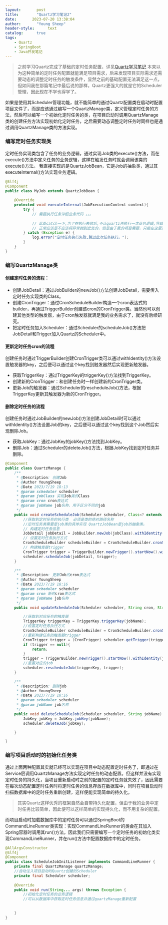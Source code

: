 ```yaml
---
layout:       post
title:        "Quartz学习笔记2"
date:       2023-07-20 13:38:04
author:       "Young Sheep"
header-style:      text
catalog:      true
tags:
    - Quartz
    - SpringBoot
    - Java开发笔记
---
```

>之前学习Quartz完成了基础的定时任务配置，详见[Quartz学习笔记](https://youngsheep.fun/2023/07/05/quartz/)
>本来以为这种简单的定时任务配置就能满足项目需求，后来发现项目实际需求还需要动态的调整定时任务的触发条件，显然之前的基础配置无法满足这一点，但如同我在那篇笔记中最后说的那样，Quartz更强大的就是它的Scheduler管理，因此现在不学也得学了。

如果是使用其Scheduler管理功能，就不能简单的通过Quartz配置类在启动时配置项目文件了，而是应该通过编写一个QuartzManage类，定义管理定时任务的方法，然后可以编写一个初始化定时任务的类，在项目启动时调用QuartzManage类的创建任务方法实现初始化定时任务，之后需要动态调整定时任务时同样也是通过调用QuartzManage类的方法实现。
### 编写定时任务实现类
定时任务实现类包含了任务的业务逻辑，通过实现Job类的execute()方法，而在execute()方法中定义任务的业务逻辑，这样在触发任务时就会调用该类的execute()方法。
我直接实现的是QuartzJobBean，它是Job的抽象类，通过其executeInternal()方法实现业务逻辑。
```java
@Slf4j
@Component
public class MyJob extends QuartzJobBean {
   
    @Override
    protected void executeInternal(JobExecutionContext context){
        try {
            // 需要执行任务详细业务代码 。。。
            
            // 此处catch一下,为了在执行失败后,不让quartz再执行一次业务逻辑,导致业务数据错误，
            // 正常应该是不应该将异常抛到此处的，但是由于我的项目需要，只能在这里进行捕捉了，这里是由于Quartz的失败重试机制，容易导致数据异常。
        } catch (Exception e) {
            log.error("定时任务执行失败,跳过此次任务执行。");
        }
    }
}
```
### 编写QuartzManage类
#### 创建定时任务的流程：
* 创建JobDetail：通过JobBuilder的newJob()方法创建JobDetail，需要传入定时任务实现类的Class。
* 创建CronTrigger：通过CronScheduleBuilder构造一个cron表达式的builder，再通过TriggerBuilder创建该cron的CronTrigger类。当然也可以创建其他类型的触发器，由于cron触发器就满足我的业务需求了，就没有后续研究。
* 把定时任务加入Scheduler：通过Scheduler的scheduleJob()方法把JobDetail和Trigger加入Quartz的Scheduler中。

#### 更新定时任务cron的流程
 创建任务时通过TriggerBuilder创建CronTrigger类可以通过withIdentity()方法设置触发器的key，之后便可以通过这个key找到触发器然后实现更新触发器。
 * 获取TriggerKey：通过TriggerKey的triggerKey()方法找到TriggerKey。
 * 创建新的CronTrigger：和创建任务时一样创建新的CronTrigger类。
 * 更新Job的触发器：通过Scheduler的rescheduleJob()方法，根据TriggerKey更新其触发器为新的CronTrigger。
 
#### 删除定时任务的流程
 创建任务时通过JobBuilder的newJob()方法创建JobDetail时可以通过withIdentity()方法设置Job的key，之后便可以通过这个key找到这个Job然后实现删除Job。
 * 获取JobKey：通过JobKey的jobKey()方法找到JobKey。
 * 删除Job：通过Scheduler的deleteJob()方法，根据JobKey找到定时任务并删除。

```java
@Component
public class QuartzManage {
    /**
     * @Description: 创建Job
     * @Author YoungSheep
     * @Date 2023/7/19 18:13
     * @param scheduler scheduler
     * @param jobClass 实现Job类的Class
     * @param cron cron表达式
     * @param jobName job名称，用于区分不同的job
     */
    public void createScheduleJob(Scheduler scheduler, Class<? extends Job> jobClass, String cron, String jobName) throws SchedulerException {
        //获取到定时任务的执行类  必须是类的绝对路径名称
        //定时任务类需要是job类的具体实现 QuartzJobBean是job的抽象类。
        // 构建定时任务信息
        JobDetail jobDetail = JobBuilder.newJob(jobClass).withIdentity(jobName).build();
        // 设置定时任务执行方式
        CronScheduleBuilder scheduleBuilder = CronScheduleBuilder.cronSchedule(cron);
        // 构建触发器trigger
        CronTrigger trigger = TriggerBuilder.newTrigger().startNow().withIdentity(jobName).withSchedule(scheduleBuilder).build();
        scheduler.scheduleJob(jobDetail, trigger);
    }

    /**
     * @Description: 更新Job的cron表达式
     * @Author YoungSheep
     * @Date 2023/7/19 18:16
     * @param scheduler scheduler
     * @param cron 新的cron表达式
     * @param jobName job名称
     */
    public void updateScheduleJob(Scheduler scheduler, String cron, String jobName) throws SchedulerException {

        //获取到对应任务的触发器
        TriggerKey triggerKey = TriggerKey.triggerKey(jobName);
        //设置定时任务执行方式
        CronScheduleBuilder scheduleBuilder = CronScheduleBuilder.cronSchedule(cron);
        //重新构建任务的触发器trigger
        CronTrigger trigger = (CronTrigger) scheduler.getTrigger(triggerKey);
        if (trigger == null){
            return;
        }
        trigger = TriggerBuilder.newTrigger().startNow().withIdentity(jobName).withSchedule(scheduleBuilder).build();
        //重置对应的job
        scheduler.rescheduleJob(triggerKey, trigger);
    }

    /**
     * @Description: 删除job
     * @Author YoungSheep
     * @Date 2023/7/19 18:16
     * @param scheduler scheduler
     * @param jobName job名称
     */
    public void deleteScheduleJob(Scheduler scheduler, String jobName) throws SchedulerException {
        JobKey jobKey = JobKey.jobKey(jobName);
        scheduler.deleteJob(jobKey);

    }

}
```

### 编写项目启动时的初始化任务类
通过上面两种配置其实就已经可以实现在项目中动态配置定时任务了，即通过在Service层调用QuartzManage方法实现定时任务的动态配置。但这样并没有实现定时任务的持久化，当项目重新启动时之前的配置的定时任务就失效了，因此需要在每次动态配置定时任务时将定时任务的信息存放在数据库中，同时在项目启动时扫描数据库中的定时任务重新创建，这样便能实现简单的持久化。

>其实Quartz这样优秀的框架自然会自带持久化配置，但由于我的业务中定时任务比较简单，因此便可以这样简单的实现持久化，而不用复杂的配置。

而项目启动时加载数据库中的定时任务可以通过SpringBoot的 CommandLineRunner类实现：实现CommandLineRunner的类会在其加入Spring容器时调用其run()方法，因此我们只需要编写一个定时任务的初始化类实现CommandLineRunner，并在run()方法中配置数据库中的定时任务。
```java
@AllArgsConstructor
@Slf4j
@Component
public class ScheduleJobInitListener implements CommandLineRunner {
    private final QuartzManage quartzManage;
	//自动注入项目启动时Quartz创建的Scheduler
    private final Scheduler scheduler;
    
    @Override
    public void run(String... args) throws Exception {
		//初始化定时任务的业务逻辑
        //可以从数据库中获取定时任务信息并通过quartzManage重新配置
			
			
    }
}
```
